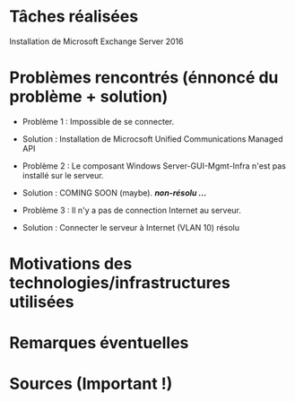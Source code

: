# Tâches réalisées
Installation de Microsoft Exchange Server 2016

# Problèmes rencontrés (énnoncé du problème + solution)

* Problème 1 : Impossible de se connecter.
* Solution : Installation de Microcsoft Unified Communications Managed API

* Problème 2 : Le composant Windows Server-GUI-Mgmt-Infra n'est pas installé sur le serveur.
* Solution : COMING SOON (maybe). ***non-résolu ...***

* Problème 3 : Il n'y a pas de connection Internet au serveur.
* Solution : Connecter le serveur à Internet (VLAN 10) résolu

# Motivations des technologies/infrastructures utilisées

# Remarques éventuelles

# Sources (Important !)
